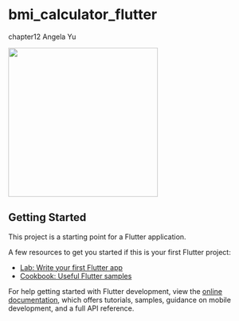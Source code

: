 # bmi_calculator_flutter

chapter12 Angela Yu
<p align="left">
  <img src="https://user-images.githubusercontent.com/61964114/230126142-3dedd65b-7c54-475d-a002-8205a022202b.gif" width="300">
</p>


## Getting Started

This project is a starting point for a Flutter application.

A few resources to get you started if this is your first Flutter project:

- [Lab: Write your first Flutter app](https://docs.flutter.dev/get-started/codelab)
- [Cookbook: Useful Flutter samples](https://docs.flutter.dev/cookbook)

For help getting started with Flutter development, view the
[online documentation](https://docs.flutter.dev/), which offers tutorials,
samples, guidance on mobile development, and a full API reference.
